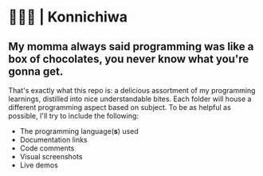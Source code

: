 # 🍫🍫🍫 | Konnichiwa

## My momma always said programming was like a box of chocolates, you never know what you're gonna get.

That's exactly what this repo is: a delicious assortment of my programming learnings, distilled into nice understandable bites. Each folder will house a different programming aspect based on subject. To be as helpful as possible, I'll try to include the following:

* The programming language(__s__) used
* Documentation links
* Code comments
* Visual screenshots
* Live demos
